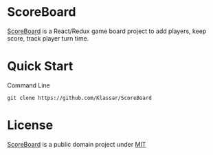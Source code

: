 # ScoreBoard
[ScoreBoard](https://github.com/Klassar/ScoreBoard) is a React/Redux game board project to add players, keep score, track player turn time.

# Quick Start
Command Line
```
git clone https://github.com/Klassar/ScoreBoard
```

# License
[ScoreBoard](https://github.com/Klassar/ScoreBoard) is a public domain project under [MIT](https://mit-license.org/)
